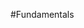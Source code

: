 <properties linkid="manage-windows-fundamentals" urlDisplayName="Fundamentals" headerExpose="" pageTitle="Windows Azure Windows Management Fundamentals" metaKeywords="" footerExpose="" metaDescription="" umbracoNaviHide="0" disqusComments="1" />

#Fundamentals

<div chunk="../../../Shared/Chunks/fundamentals-landing.md" />